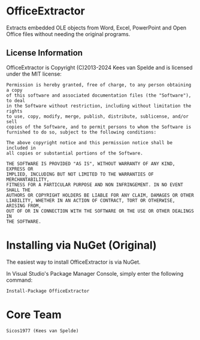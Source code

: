 OfficeExtractor
=================

Extracts embedded OLE objects from Word, Excel, PowerPoint and Open Office files without needing the original programs.

## License Information

OfficeExtractor is Copyright (C)2013-2024 Kees van Spelde and is licensed under the MIT license:

    Permission is hereby granted, free of charge, to any person obtaining a copy
    of this software and associated documentation files (the "Software"), to deal
    in the Software without restriction, including without limitation the rights
    to use, copy, modify, merge, publish, distribute, sublicense, and/or sell
    copies of the Software, and to permit persons to whom the Software is
    furnished to do so, subject to the following conditions:

    The above copyright notice and this permission notice shall be included in
    all copies or substantial portions of the Software.

    THE SOFTWARE IS PROVIDED "AS IS", WITHOUT WARRANTY OF ANY KIND, EXPRESS OR
    IMPLIED, INCLUDING BUT NOT LIMITED TO THE WARRANTIES OF MERCHANTABILITY,
    FITNESS FOR A PARTICULAR PURPOSE AND NON INFRINGEMENT. IN NO EVENT SHALL THE
    AUTHORS OR COPYRIGHT HOLDERS BE LIABLE FOR ANY CLAIM, DAMAGES OR OTHER
    LIABILITY, WHETHER IN AN ACTION OF CONTRACT, TORT OR OTHERWISE, ARISING FROM,
    OUT OF OR IN CONNECTION WITH THE SOFTWARE OR THE USE OR OTHER DEALINGS IN
    THE SOFTWARE.


Installing via NuGet (Original)
====================

The easiest way to install OfficeExtractor is via NuGet.

In Visual Studio's Package Manager Console, simply enter the following command:

    Install-Package OfficeExtractor

Core Team
=========
    Sicos1977 (Kees van Spelde)
